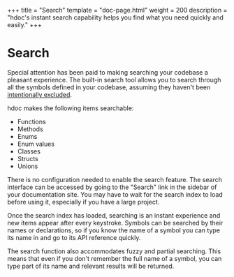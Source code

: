 +++
title = "Search"
template = "doc-page.html"
weight = 200
description = "hdoc's instant search capability helps you find what you need quickly and easily."
+++

# Search

Special attention has been paid to making searching your codebase a pleasant experience.
The built-in search tool allows you to search through all the symbols defined in your codebase, assuming they haven't been [intentionally excluded](@/docs/features/excluding-code.md).

hdoc makes the following items searchable:
  - Functions
  - Methods
  - Enums
  - Enum values
  - Classes
  - Structs
  - Unions

There is no configuration needed to enable the search feature.
The search interface can be accessed by going to the "Search" link in the sidebar of your documentation site.
You may have to wait for the search index to load before using it, especially if you have a large project.

Once the search index has loaded, searching is an instant experience and new items appear after every keystroke.
Symbols can be searched by their names or declarations, so if you know the name of a symbol you can type its name in and go to its API reference quickly.

The search function also accommodates fuzzy and partial searching.
This means that even if you don't remember the full name of a symbol, you can type part of its name and relevant results will be returned.
